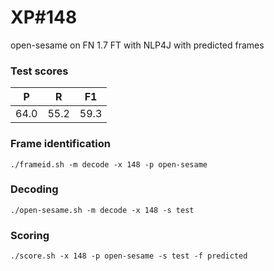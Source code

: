 # XP\#148

open-sesame on FN 1.7 FT with NLP4J with predicted frames

### Test scores
| P | R | F1 |
| --- | --- | --- |
| 64.0 | 55.2 | 59.3 |

### Frame identification
```
./frameid.sh -m decode -x 148 -p open-sesame
```

### Decoding
```
./open-sesame.sh -m decode -x 148 -s test
```

### Scoring
```
./score.sh -x 148 -p open-sesame -s test -f predicted
```
